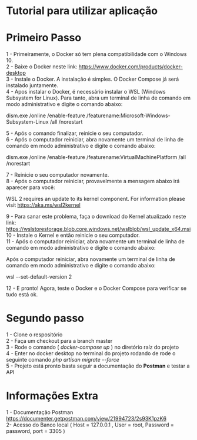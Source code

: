# Tutorial para utilizar aplicação

# Primeiro Passo

1 - Primeiramente, o Docker só tem plena compatibilidade com o Windows 10. <br/>
2 - Baixe o Docker neste link: https://www.docker.com/products/docker-desktop <br/>
3 - Instale o Docker. A instalação é simples. O Docker Compose já será instalado juntamente. <br/>
4 - Apos instalar o Docker, é necessário instalar o WSL (Windows Subsystem for Linux). Para tanto, abra um terminal de linha de comando em modo administrativo e digite o comando abaixo: <br/>

dism.exe /online /enable-feature /featurename:Microsoft-Windows-Subsystem-Linux /all /norestart <br/>

5 - Após o comando finalizar, reinicie o seu computador. <br/>
6 - Após o computador reiniciar, abra novamente um terminal de linha de comando em modo administrativo e digite o comando abaixo: <br/>

dism.exe /online /enable-feature /featurename:VirtualMachinePlatform /all /norestart <br/>

7 - Reinicie o seu computador novamente. <br/>
8 - Após o computador reiniciar, provavelmente a mensagem abaixo irá aparecer para você: <br/>

WSL 2 requires an update to its kernel component. For information please visit https://aka.ms/wsl2kernel <br/>

9 - Para sanar este problema, faça o download do Kernel atualizado neste link: https://wslstorestorage.blob.core.windows.net/wslblob/wsl_update_x64.msi <br/>
10 - Instale o Kernel e então reinicie o seu computador. <br/>
11 - Após o computador reiniciar, abra novamente um terminal de linha de comando em modo administrativo e digite o comando abaixo: <br/>

Após o computador reiniciar, abra novamente um terminal de linha de comando em modo administrativo e digite o comando abaixo: <br/>

wsl --set-default-version 2 <br/>

12 - E pronto! Agora, teste o Docker e o Docker Compose para verificar se tudo está ok. <br/>

# Segundo passo

1 - Clone o respositório <br/>
2 - Faça um checkout para a branch master <br/>
3 - Rode o comando ( <i>docker-compose up</i> ) no diretório raíz do projeto <br/>
4 - Enter no docker desktop no terminal do projeto rodando de rode o seguinte comando <i>php artisan migrate --force</i> <br/>
5 - Projeto está pronto basta seguir a documentação do <b>Postman</b> e testar a API <br/>

# Informações Extra

1 - Documentação Postman https://documenter.getpostman.com/view/21994723/2s93K1pzK6 </br>
2- Acesso do Banco local ( Host = 127.0.0.1 , User = root, Password = password, port = 3305 )
